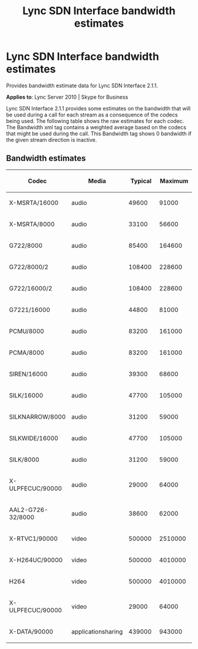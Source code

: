 ﻿---
title: Lync SDN Interface bandwidth estimates
TOCTitle: Lync SDN Interface Bandwidth Estimates
ms:assetid: 35458e8f-29ee-4bc5-b2bc-51bbe390b8d5
ms:mtpsurl: https://msdn.microsoft.com/library/Dn912665(v=office.15)
ms:contentKeyID: 64126836
ms.date: 03/04/2016
mtps_version: v=office.15
---

# Lync SDN Interface bandwidth estimates

Provides bandwidth estimate data for Lync SDN Interface 2.1.1.

**Applies to**: Lync Server 2010 | Skype for Business

Lync SDN Interface 2.1.1 provides some estimates on the bandwidth that will be used during a call for each stream as a consequence of the codecs being used. The following table shows the raw estimates for each codec. The Bandwidth xml tag contains a weighted average based on the codecs that might be used during the call. This Bandwidth tag shows 0 bandwidth if the given stream direction is inactive.

## Bandwidth estimates

<table>
<colgroup>
<col style="width: 25%" />
<col style="width: 25%" />
<col style="width: 25%" />
<col style="width: 25%" />
</colgroup>
<thead>
<tr class="header">
<th><p>Codec</p></th>
<th><p>Media</p></th>
<th><p>Typical</p></th>
<th><p>Maximum</p></th>
</tr>
</thead>
<tbody>
<tr class="odd">
<td><p>X-MSRTA/16000</p></td>
<td><p>audio</p></td>
<td><p>49600</p></td>
<td><p>91000</p></td>
</tr>
<tr class="even">
<td><p>X-MSRTA/8000</p></td>
<td><p>audio</p></td>
<td><p>33100</p></td>
<td><p>56600</p></td>
</tr>
<tr class="odd">
<td><p>G722/8000</p></td>
<td><p>audio</p></td>
<td><p>85400</p></td>
<td><p>164600</p></td>
</tr>
<tr class="even">
<td><p>G722/8000/2</p></td>
<td><p>audio</p></td>
<td><p>108400</p></td>
<td><p>228600</p></td>
</tr>
<tr class="odd">
<td><p>G722/16000/2</p></td>
<td><p>audio</p></td>
<td><p>108400</p></td>
<td><p>228600</p></td>
</tr>
<tr class="even">
<td><p>G7221/16000</p></td>
<td><p>audio</p></td>
<td><p>44800</p></td>
<td><p>81000</p></td>
</tr>
<tr class="odd">
<td><p>PCMU/8000</p></td>
<td><p>audio</p></td>
<td><p>83200</p></td>
<td><p>161000</p></td>
</tr>
<tr class="even">
<td><p>PCMA/8000</p></td>
<td><p>audio</p></td>
<td><p>83200</p></td>
<td><p>161000</p></td>
</tr>
<tr class="odd">
<td><p>SIREN/16000</p></td>
<td><p>audio</p></td>
<td><p>39300</p></td>
<td><p>68600</p></td>
</tr>
<tr class="even">
<td><p>SILK/16000</p></td>
<td><p>audio</p></td>
<td><p>47700</p></td>
<td><p>105000</p></td>
</tr>
<tr class="odd">
<td><p>SILKNARROW/8000</p></td>
<td><p>audio</p></td>
<td><p>31200</p></td>
<td><p>59000</p></td>
</tr>
<tr class="even">
<td><p>SILKWIDE/16000</p></td>
<td><p>audio</p></td>
<td><p>47700</p></td>
<td><p>105000</p></td>
</tr>
<tr class="odd">
<td><p>SILK/8000</p></td>
<td><p>audio</p></td>
<td><p>31200</p></td>
<td><p>59000</p></td>
</tr>
<tr class="even">
<td><p>X-ULPFECUC/90000</p></td>
<td><p>audio</p></td>
<td><p>29000</p></td>
<td><p>64000</p></td>
</tr>
<tr class="odd">
<td><p>AAL2-G726-32/8000</p></td>
<td><p>audio</p></td>
<td><p>38600</p></td>
<td><p>62000</p></td>
</tr>
<tr class="even">
<td><p>X-RTVC1/90000</p></td>
<td><p>video</p></td>
<td><p>500000</p></td>
<td><p>2510000</p></td>
</tr>
<tr class="odd">
<td><p>X-H264UC/90000</p></td>
<td><p>video</p></td>
<td><p>500000</p></td>
<td><p>4010000</p></td>
</tr>
<tr class="even">
<td><p>H264</p></td>
<td><p>video</p></td>
<td><p>500000</p></td>
<td><p>4010000</p></td>
</tr>
<tr class="odd">
<td><p>X-ULPFECUC/90000</p></td>
<td><p>video</p></td>
<td><p>29000</p></td>
<td><p>64000</p></td>
</tr>
<tr class="even">
<td><p>X-DATA/90000</p></td>
<td><p>applicationsharing</p></td>
<td><p>439000</p></td>
<td><p>943000</p></td>
</tr>
</tbody>
</table>

